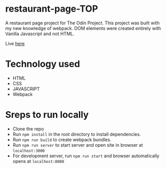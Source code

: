 # restaurant-page-TOP

A restaurant page project for The Odin Project. This project was built with my new knowledge of webpack. DOM elements were created entirely with Vanilla Javascript and not HTML.

Live [here](https://restaurant-j31r.onrender.com)

# Technology used

- HTML
- CSS
- JAVASCRIPT
- Webpack

# Sreps to run locally

- Clone the repo
- Run `npm install` in the root directory to install dependencies.
- Run `npm run build` to create webpack bundles.
- Run `npm run server` to start server and open site in browser at `localhost:3000`
- For development server, run `npm run start` and browser automatically opens at `localhost:8080`
